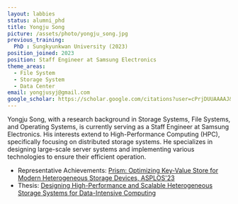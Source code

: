 ```yaml
---
layout: labbies
status: alumni_phd
title: Yongju Song
picture: /assets/photo/yongju_song.jpg
previous_training:  
  PhD : Sungkyunkwan University (2023)
position_joined: 2023
position: Staff Engineer at Samsung Electronics
theme_areas:
  - File System
  - Storage System
  - Data Center
email: yongjusyj@gmail.com
google_scholar: https://scholar.google.com/citations?user=cPrjDUUAAAAJ&hl=ko
---
```


Yongju Song, with a research background in Storage Systems, File Systems, and Operating Systems, is currently serving as a Staff Engineer at Samsung Electronics.
His interests extend to High-Performance Computing (HPC), specifically focusing on distributed storage systems.
He specializes in designing large-scale server systems and implementing various technologies to ensure their efficient operation.
* Representative Achievements: [Prism: Optimizing Key-Value Store for Modern Heterogeneous Storage Devices, ASPLOS'23](https://dl.acm.org/doi/10.1145/3575693.3575722)
* Thesis: [Designing High-Performance and Scalable Heterogeneous Storage Systems for Data-Intensive Computing](https://dcollection.skku.edu/srch/srchDetail/000000173289)

